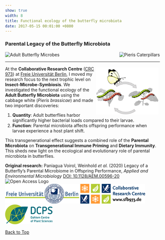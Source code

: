 ```yaml
---
show: true
width: 8
title: Functional ecology of the butterfly microbiota
date: 2017-05-15 00:01:00 +0800
---
```

<div class="p-4">
     <h3 id="Parental-Legacy">Parental Legacy of the Butterfly Microbiota</h3>
      <div style="display: flex; flex-wrap: wrap; justify-content: space-between; gap: 1px;">
     <img data-src="{{ 'assets/images/photos/IMG_2685m.jpg' | relative_url }}" alt="Adult Butterfly Microbes"  class="lazy rounded frame-img" 
          src="{{ '/assets/images/empty_300x200.png' | relative_url }}" data-toggle="tooltip" data-placement="top" title="Adult Butterfly Microbes">
     <img data-src="{{ 'assets/images/photos/IMG_2631_m.jpg' | relative_url }}" alt="Pieris Caterpillars" class="lazy rounded frame-img" 
          src="{{ '/assets/images/empty_300x200.png' | relative_url }}" data-toggle="tooltip" data-placement="top" title="Pieris Caterpillar Offspring">
             </div>
     <hr />
 <img src="assets/images/photos/diet_shift.jpg" 
         alt="Diet Shift" 
         class="lazy rounded" 
         style="float: right; width: 40%; height: auto; margin: 5px;"
        data-toggle="tooltip" data-placement="top" title="Diet Shift Experiment">   
<p>
At the <b>Collaborative Research Centre</b> (<a href="https://www.sfb973.de/" class="external" target="_blank" rel="noopener noreferrer">CRC 973</a>) at <a href="https://www.bcp.fu-berlin.de/en/biologie/arbeitsgruppen/zoologie/ag_hilker/" class="external" target="_blank" rel="noopener noreferrer">Freie Universität Berlin</a>, I moved my research focus to the next trophic level on <strong>Insect-Microbe-Symbiosis</strong>. We investigated the functional ecology of the <b>Adult Butterfly Microbiota</b> using the cabbage white (<i>Pieris brassicae</i>) and made two important discoveries: 
<ol>
    <li><strong>Quantity</strong>: Adult butterflies harbor significantly higher bacterial loads compared to their larvae.</li>
    <li><strong>Function</strong>: Parental microbiota affects offspring performance when larvae experience a host plant shift.
</li>
    </ol>
This transgenerational effect suggests a combined role of the <strong>Parental Microbiota</strong> on <strong>Transgenerational Immune Priming</strong> and <strong>Dietary Immunity</strong>. This sheds new light on the ecological and evolutionary role of parental microbiota in butterflies.    
</p>
      
 <div class="card bg-light mb-3">
 <div class="card-header">
<strong>Original research:</strong>
Paniagua Voirol, Weinhold <i>et al.</i> (2020) Legacy of a Butterfly’s Parental Microbiome in Offspring Performance, <i>Applied and Environmental Microbiology</i> <a href="https://doi.org/10.1128/AEM.00596-20" class="external" target="_blank" rel="noopener noreferrer">DOI: 10.1128/AEM.00596-20</a> 
       <img src="{{ '/assets/logo/Open_Access_logo_PLoS_transparent.svg' | relative_url }}" 
     alt="Open Access Logo" 
     height="16"> <br> 
  <div style="display: flex; flex-direction: column; gap: 5px;">
    <div style="display: flex; gap: 10px; align-items: center;">
        <span class="__dimensions_badge_embed__" 
              data-doi="10.1128/AEM.00596-20" 
              data-style="small_rectangle">
        </span>
        <div class='altmetric-embed' 
             data-badge-popover='bottom' 
             data-doi='10.1128/AEM.00596-20'>
        </div>
        <a href="https://plu.mx/plum/a/?doi=10.1128/AEM.00596-20" 
           class="plumx-plum-print-popup" 
           data-popup="bottom" 
           data-theme="liberty" 
           data-badge="false" 
           data-size="small">
        </a>
    </div>
</div>
  </div> </div>
     <img src="/assets/logo/logo64_FU.png" alt="Image 3" class="img-fluid logo-img">
     <img src="/assets/logo/logo64_CRC973.png" alt="Image 3" class="img-fluid logo-img"> 
     <img src="/assets/logo/logo64_DCPS.png" alt="Image 1" class="img-fluid logo-img">
     <p><a href="#top">Back to Top <i class="fas fa-angle-double-up"></i></a></p>
</div>
